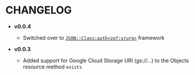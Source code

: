 # CHANGELOG

  - **v0.0.4**
    
      - Switched over to [`JSON::Class:auth<zef:vrurg>`](https://raku.land/zef:vrurg/JSON::Class) framework

  - **v0.0.3**
    
      - Added support for Google Cloud Storage URI (*gs://...*) to the Objects resource method `exists`
